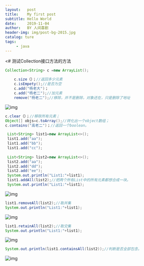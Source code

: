 ```yaml
---
layout:   post
title:    My first post
subtitle: Hello World
date:     2019-11-04
author:   BY 人间喜剧
header-img: img/post-bg-2015.jpg
catalog: ture
tags:
     - java
---
```

<# 测试Collection接口方法的方法
``` java
Collection<String> c =new ArrayList();
    
    c.size（）；//返回多少元素
    c.isEmpety();//是否为空
    c.add("杨老大")；
    c.add("杨老二");//加元素
    remove("杨老二");//移除，并不是删除，对象还在，只是删除了地址 
```
![img](http://b338.photo.store.qq.com/psb?/V122tq581jjO6d/WcCysEfWbVrfsoTHUokWozheynIFTaPjYMxRmpwaC6Y!/c/dFIBAAAAAAAA&bo=QgINAkICDQIRADc!)
   ``` java
   c.clear（）；//移除所有元素；
  Object[] objs=c.toArray();//转化出一个object数组；
   c.contains("高老二")；//返回一个boolean。

	List<String> list1=new ArrayList<>();
	list1.add("aa");
	list1.add("bb");
	list1.add("cc");
	
	List<String> list2=new ArrayList<>();
	list2.add("aa");
	list2.add("dd");
	list2.add("ee");
	System.out.println("List1:"+list1);
	list1.addAll(list2);//把两个所有List中的所有元素都想合成一块。
	System.out.println("List1:"+list1);
```
![img](http://b190.photo.store.qq.com/psb?/V122tq581jjO6d/IGAeiS2qVGK9v0QtYTn*QUIXLZy7wsVSMXv0CM89qy0!/b/dL4AAAAAAAAA&bo=WgFFAFoBRQARADc!&rf=viewer_311)
  ```java
  list1.removeAll(list2);//取并集
  System.out.println("List1:"+list1);
 ``` 
 ![img](http://b318.photo.store.qq.com/psb?/V122tq581jjO6d/cO8zqQ2iIjw4ZHVkbGRBkiIyyxu3eq8oB4fbHnpJXPY!/b/dD4BAAAAAAAA&bo=FgGYABYBmAARADc!&rf=viewer_311)
   ```java
   list1.retainAll(list2);//取交集
   System.out.println("List1:"+list1);
  ```
  ![img](http://b340.photo.store.qq.com/psb?/V122tq581jjO6d/d2mEUMHaqcG*c9klSOh7B97HnqZSzaxUtAYpdt7HbRw!/b/dFQBAAAAAAAA&amp;bo=*gB9AP4AfQARADc!&rf=viewer_311)
  ```java
  System.out.println(list1.containsAll(list2));//判断是否全部包含。
  ```
  ![img](http://a3.qpic.cn/psb?/V122tq581jjO6d/ncNl3TQ.Gqx9AKIQFfBg*lIeHbLZxjh5Jge*h5FTPk0!/b/dFIBAAAAAAAA&ek=1&kp=1&pt=0&bo=*gBkAP4AZAARADc!&tl=3&vuin=1337734586&tm=1572858000&sce=60-2-2&rf=viewer_311)
